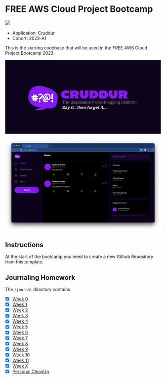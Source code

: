 # FREE AWS Cloud Project Bootcamp

![](https://codebuild.eu-central-1.amazonaws.com/badges?uuid=eyJlbmNyeXB0ZWREYXRhIjoiRkxtY0NaMkVFNkVQV2pCeVJ2U1pFdURSakR0dTV1dWVCdG91YXVtUnBuNkQ5dE91RithdFlWK0sxSFJZV2tzUUlua2hpTm1UMWRiUE95YmZxK3pQdFpRPSIsIml2UGFyYW1ldGVyU3BlYyI6Ill3WWlLYzdsTEJ0R3B4UXkiLCJtYXRlcmlhbFNldFNlcmlhbCI6MX0%3D&branch=main)

- Application: Cruddur
- Cohort: 2023-A1

This is the starting codebase that will be used in the FREE AWS Cloud Project Bootcamp 2023

![Cruddur Graphic](_docs/assets/cruddur-banner.jpg)

![Cruddur Screenshot](_docs/assets/cruddur-screenshot.png)

## Instructions

At the start of the bootcamp you need to create a new Github Repository from this template.

## Journaling Homework

The `/journal` directory contains

- [x] [Week 0](journal/week0.md)
- [x] [Week 1](journal/week1.md)
- [x] [Week 2](journal/week2.md)
- [x] [Week 3](journal/week3.md)
- [x] [Week 4](journal/week4.md)
- [x] [Week 5](journal/week5.md)
- [x] [Week 6](journal/week6.md)
- [x] [Week 7](journal/week7.md)
- [x] [Week 8](journal/week8.md)
- [x] [Week 9](journal/week9.md)
- [x] [Week 10](journal/week10.md)
- [x] [Week 11](journal/week11.md)
- [x] [Week X](journal/week-X.md)
- [x] [Personal CleanUp](journal/P-CleanUp.md)